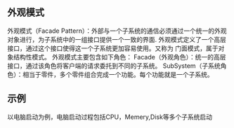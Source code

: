 ## 外观模式 ##
外观模式（Facade Pattern）：外部与一个子系统的通信必须通过一个统一的外观对象进行，为子系统中的一组接口提供一个一致的界面. 
外观模式定义了一个高层接口，通过这个接口使得这一个子系统更加容易使用。又称为 门面模式，属于对象结构性模式。
外观模式主要包含如下角色：
Facade（外观角色）：统一的高层接口，通过该角色将客户端的请求委托到不同的子系统。
SubSystem（子系统角色）：相当于零件，多个零件组合完成一个功能。每个功能就是一个子系统。
## 示例 ##
以电脑启动为例，电脑启动过程包括CPU，Memery,Disk等多个子系统启动